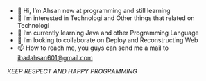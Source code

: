 - 👋 Hi, I’m Ahsan new at programming and still learning
- 👀 I’m interested in Technologi and Other things that related on Technologi
- 🌱 I’m currently learning Java and other Programming Language
- 💞️ I’m looking to collaborate on Deploy and Reconstructing Web
- 📫 How to reach me, you guys can send me a mail to ibadahsan601@gmail.com

*KEEP RESPECT AND HAPPY PROGRAMMING*

<!---
varseeker/varseeker is a ✨ special ✨ repository because its `README.md` (this file) appears on your GitHub profile.
You can click the Preview link to take a look at your changes.
--->

